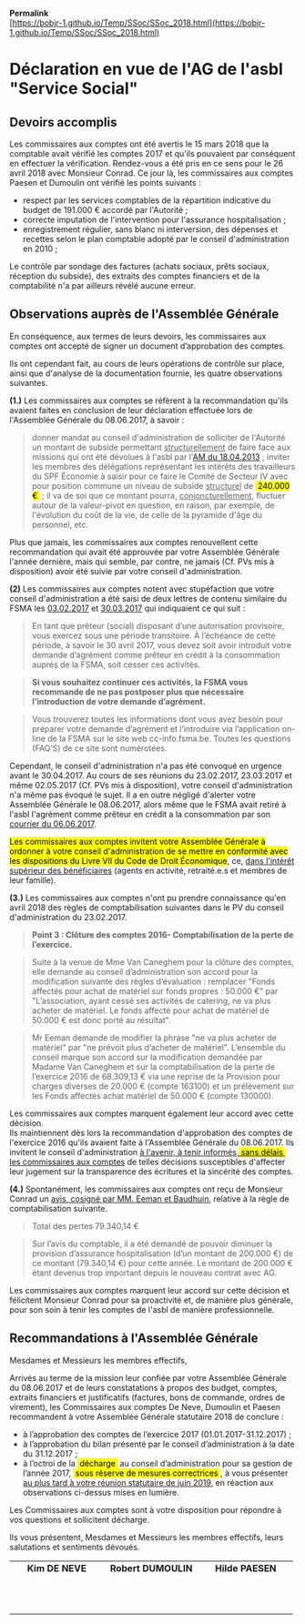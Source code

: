 <link rel="stylesheet" href="Ulysses.css">

**Permalink**  
[https://bobjr-1.github.io/Temp/SSoc/SSoc_2018.html](https://bobjr-1.github.io/Temp/SSoc/SSoc_2018.html)

# Déclaration en vue de l'AG de l'asbl "Service Social"

## Devoirs accomplis

Les commissaires aux comptes ont été avertis le 15 mars 2018 que la comptable avait vérifié les comptes 2017 et qu'ils pouvaient par conséquent en effectuer la vérification. Rendez-vous a été pris en ce sens pour le 26 avril 2018 avec Monsieur Conrad.
Ce jour là, les commissaires aux comptes Paesen et Dumoulin ont vérifié les points suivants :

* respect par les services comptables de la répartition indicative du budget de 191.000 &euro; accordé par l'Autorité ;  
* correcte imputation de l'intervention pour l'assurance hospitalisation ;  
* enregistrement régulier, sans blanc ni interversion, des dépenses et recettes selon le plan comptable adopté par le conseil d'administration en 2010 ;  

Le contrôle par sondage des factures (achats sociaux, prêts sociaux, réception du subside), des extraits des comptes financiers et de la comptabilité n'a par ailleurs révélé aucune erreur.

## Observations auprès de l'Assemblée Générale

En conséquence, aux termes de leurs devoirs, les commissaires aux comptes ont accepté de signer un document d’approbation des comptes.

Ils ont cependant fait, au cours de leurs opérations de contrôle sur place, ainsi que d'analyse de la documentation fournie, les quatre observations suivantes.

**(1.)** Les commissaires aux comptes se réfèrent à la recommandation qu'ils avaient faites en conclusion de leur déclaration effectuée lors de l'Assemblée Générale du 08.06.2017, à savoir :

> donner mandat au conseil d'administration de solliciter de l'Autorité un montant de subside permettant <u>structurellement</u> de faire face aux missions qui ont été dévolues à l'asbl par l'[AM du 18.04.2013](AR_20130418.pdf) ; inviter les membres des délégations représentant les intérêts des travailleurs du SPF &Eacute;conomie à saisir pour ce faire le Comité de Secteur IV avec pour position commune un niveau de subside <u>structurel</u> de <mark>&nbsp;240.000 &euro;&nbsp;</mark> ; il va de soi que ce montant pourra, <u>conjoncturellement</u>, fluctuer autour de la valeur-pivot en question, en raison, par exemple, de l'évolution du coût de la vie, de celle de la pyramide d'âge du personnel, etc.

Plus que jamais, les commissaires aux comptes renouvellent cette recommandation qui avait été approuvée par votre Assemblée Générale l'année dernière, mais qui semble, par contre, ne jamais (Cf. PVs mis à disposition) avoir été suivie par votre conseil d'administration.

**(2)** Les commissaires aux comptes notent avec stupéfaction que votre conseil d'administration a été saisi de deux lettres de contenu similaire du FSMA les [03.02.2017](20170203_FSMA.pdf) et [30.03.2017](20170330_FSMA.pdf) qui indiquaient ce qui suit :

> En tant que prêteur (social) disposant d’une autorisation provisoire, vous exercez sous une période transitoire. &Agrave; l’échéance de cette période, à savoir le 30 avril 2017, vous devez soit avoir introduit votre demande d’agrément comme prêteur en crédit à la consommation auprés de la FSMA, soit cesser ces activités.

> **Si vous souhaitez continuer ces activités, la FSMA vous recommande de ne pas postposer plus que nécessaire l’introduction de votre demande d’agrément.**

> Vous trouverez toutes les informations dont vous avez besoin pour préparer votre demande d’agrément et l’introduire via l’application on-line de la FSMA sur le site web cc-info.fsma.be. Toutes les questions (FAQ’S) de ce site sont numérotées.

Cependant, le conseil d'administration n'a pas été convoqué en urgence avant le 30.04.2017. Au cours de ses réunions du 23.02.2017, 23.03.2017 et même 02.05.2017 (Cf. PVs mis à disposition), votre conseil d'administration n'a même pas évoqué le sujet. Il a en outre négligé d'alerter votre Assemblée Générale le 08.06.2017, alors même que le FSMA avait retiré à l'asbl l'agrément comme prêteur en crédit a la consommation par son [courrier du 06.06.2017](20170606_FSMA.pdf).

<mark>Les commissaires aux comptes invitent votre Assemblée Générale à ordonner à votre conseil d'administration de se mettre en conformité avec les dispositions du Livre VII du Code de Droit &Eacute;conomique</mark>, ce, <u>dans l'intérêt supérieur des bénéficiaires</u> (agents en activité, retraité.e.s et membres de leur famille).

**(3.)** Les commissaires aux comptes n'ont pu prendre connaissance qu'en avril 2018 des règles de comptabilisation suivantes dans le PV du conseil d'administration du 23.02.2017.

> **Point 3 : Clôture des comptes 2016- Comptabilisation de la perte de l’exercice.**

> Suite à la venue de Mme Van Caneghem pour la clôture des comptes, elle demande au conseil d’administration son accord pour la modification suivante des règles d’évaluation : remplacer "Fonds affectés pour achat de matériel sur fonds propres : 50.000 &euro;" par "L’association, ayant cessé ses activités de catering, ne va plus acheter de matériel. Le fonds affecté pour achat de matériel de 50.000 &euro; est donc porté au résultat".

> Mr Eeman demande de modifier la phrase "ne va plus acheter de matériel" par "ne prévoit plus d’acheter de matériel". L’ensemble du conseil marque son accord sur la modification demandée par Madame Van Caneghem et sur la comptabilisation de la perte de l’exercice 2016 de 68.309,13 &euro; via une reprise de la Provision pour charges diverses de 20.000 &euro; (compte 163100) et un prélèvement sur les Fonds affectés achat matériel de 50.000 &euro; (compte 130000). 

Les commissaires aux comptes marquent également leur accord avec cette décision.  
Ils maintiennent dès lors la recommandation d'approbation des comptes de l'exercice 2016 qu'ils avaient faite à l'Assemblée Générale du 08.06.2017. Ils invitent le conseil d'administration <u>à l'avenir, à tenir informés <mark>&nbsp;sans délais&nbsp;</mark> les commissaires aux comptes</u> de telles décisions susceptibles d'affecter leur jugement sur la transparence des écritures et la sincérité des comptes.

**(4.)** Spontanément, les commissaires aux comptes ont reçu de Monsieur Conrad un [avis, cosigné par MM. Eeman et Baudhuin](utilisation_fonds_propres.pdf), relative à la règle de comptabilisation suivante.

> Total des pertes 79.340,14 &euro;

> Sur l’avis du comptable, il a été demandé de pouvoir diminuer la provision d’assurance hospitalisation (d’un montant de 200.000 &euro;) de ce montant (79.340,14 &euro;) pour cette année. Le montant de 200.000 &euro; étant devenus trop important depuis le nouveau contrat avec AG.

Les commissaires aux comptes marquent leur accord sur cette décision et félicitent Monsieur Conrad pour sa proactivité et, de manière plus générale, pour son soin à tenir les comptes de l'asbl de manière professionnelle.

## Recommandations à l'Assemblée Générale

Mesdames et Messieurs les membres effectifs,

Arrivés au terme de la mission leur confiée par votre Assemblée Générale du 08.06.2017 et de leurs constatations à propos des budget, comptes, extraits financiers et justificatifs (factures, bons de commande, ordres de virement), les Commissaires aux comptes De Neve, Dumoulin et Paesen recommandent à votre Assemblée Générale statutaire 2018 de conclure :

* à l’approbation des comptes de l’exercice 2017 (01.01.2017-31.12.2017) ;
* à l’approbation du bilan présenté par le conseil d’administration à la date du 31.12.2017 ;
* à l’octroi de la <mark>&nbsp;décharge&nbsp;</mark> au conseil d’administration pour sa gestion de l’année 2017, <mark>&nbsp;sous réserve de mesures correctrices&nbsp;</mark>, à vous présenter <u>au plus tard à votre réunion statutaire de juin 2019</u>, en réaction aux observations ci-dessus mises en lumière.

Les Commissaires aux comptes sont à votre disposition pour répondre à vos questions et sollicitent décharge.

Ils vous présentent, Mesdames et Messieurs les membres effectifs, leurs salutations et sentiments dévoués. 

<table>
<tr align="center">
<td width="150px"><b>Kim DE NEVE</b></td><td width="150px"><b>Robert DUMOULIN</b></td><td width="150px"><b>Hilde PAESEN</b></td>
</tr>
<tr>
<td>&nbsp;<br>&nbsp;<br>&nbsp;</td><td>&nbsp;</td><td>&nbsp;</td>
</tr>
</table>